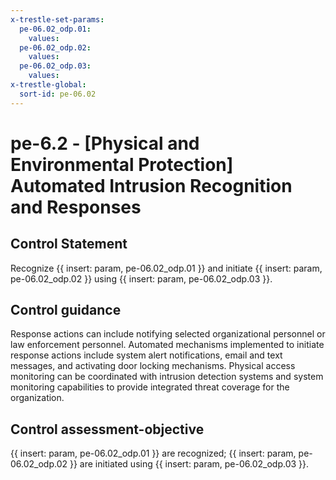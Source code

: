 ```yaml
---
x-trestle-set-params:
  pe-06.02_odp.01:
    values:
  pe-06.02_odp.02:
    values:
  pe-06.02_odp.03:
    values:
x-trestle-global:
  sort-id: pe-06.02
---
```


# pe-6.2 - \[Physical and Environmental Protection\] Automated Intrusion Recognition and Responses

## Control Statement

Recognize {{ insert: param, pe-06.02_odp.01 }} and initiate {{ insert: param, pe-06.02_odp.02 }} using {{ insert: param, pe-06.02_odp.03 }}.

## Control guidance

Response actions can include notifying selected organizational personnel or law enforcement personnel. Automated mechanisms implemented to initiate response actions include system alert notifications, email and text messages, and activating door locking mechanisms. Physical access monitoring can be coordinated with intrusion detection systems and system monitoring capabilities to provide integrated threat coverage for the organization.

## Control assessment-objective

{{ insert: param, pe-06.02_odp.01 }} are recognized;
{{ insert: param, pe-06.02_odp.02 }} are initiated using {{ insert: param, pe-06.02_odp.03 }}.
